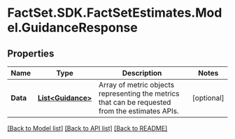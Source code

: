 # FactSet.SDK.FactSetEstimates.Model.GuidanceResponse

## Properties

Name | Type | Description | Notes
------------ | ------------- | ------------- | -------------
**Data** | [**List&lt;Guidance&gt;**](Guidance.md) | Array of metric objects representing the metrics that can be requested from the estimates APIs.  | [optional] 

[[Back to Model list]](../README.md#documentation-for-models) [[Back to API list]](../README.md#documentation-for-api-endpoints) [[Back to README]](../README.md)

